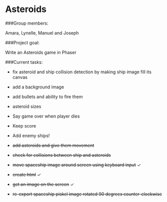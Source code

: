 # Asteroids

###Group members: 

Amara, Lynelle, Manuel and Joseph 

###Project goal:

Write an Asteroids game in Phaser

###Current tasks:

- fix asteroid and ship collision detection by making ship image fill its canvas
- add a background image
- add bullets and ability to fire them
- asteroid sizes
- Say game over when player dies
- Keep score
- Add enemy ships!

- ~~add asteroids and give them movement~~
- ~~check for collisions between ship and asteroids~~
- ~~move spaceship image around screen using keyboard input~~ ✓
- ~~create html~~ ✓
- ~~get an image on the screen~~ ✓
- ~~re-export spaceship piskel image rotated 90 degrees counter-clockwise~~
